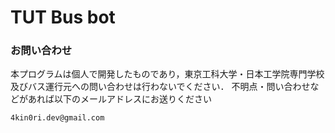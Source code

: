 # TUT Bus bot

### お問い合わせ
本プログラムは個人で開発したものであり，東京工科大学・日本工学院専門学校及びバス運行元への問い合わせは行わないでください．
不明点・問い合わせなどがあれば以下のメールアドレスにお送りください
```
4kin0ri.dev@gmail.com
```
